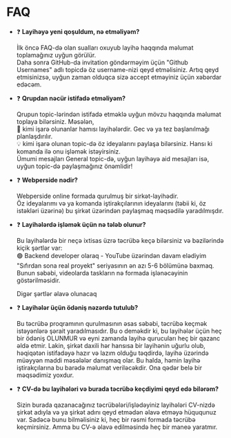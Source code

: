 # FAQ

- ❓ **Layihəyə yeni qoşuldum, nə etməliyəm?**

  İlk öncə FAQ-də olan sualları oxuyub layihə haqqında məlumat toplamağınız uyğun görülür. <br/>
Daha sonra GitHub-da invitation göndərməyim üçün "Github Usernames" adlı topicdə öz username-nizi qeyd etməlisiniz. Artıq qeyd etmisinizsə, uyğun zaman olduqca sizə accept etməyiniz üçün xəbərdar edəcəm.

- ❓ **Qrupdan nəcür istifadə etməliyəm?**

  Qrupun topic-lərindən istifadə etməklə uyğun mövzu haqqında məlumat toplaya bilərsiniz. Məsələn, <br/>
📁 kimi işarə olunanlar hamısı layihələrdir. Gec və ya tez başlanılmağı planlaşdırılır. <br/>
💡 kimi işarə olunan topic-də öz ideyalarını paylaşa bilərsiniz. Hansı ki komanda ilə onu işləmək istəyirsiniz. <br/>
Ümumi mesajları General topic-də, uyğun layihəyə aid mesajları isə, uyğun topic-də paylaşmağınız önəmlidir!

- ❓ **Webperside nədir?**

  Webperside online formada qurulmuş bir sirkət-layihədir. <br/>
Öz ideyalarımı və ya komanda iştirakçılarının ideyalarını (təbii ki, öz istəkləri üzərinə) bu şirkət üzərindən paylaşmaq məqsədilə yaradılmışdır.

- ❓ **Layihələrdə işləmək üçün nə tələb olunur?**

  Bu layihələrdə bir neçə ixtisas üzrə təcrübə keçə bilərsiniz və bəzilərində kiçik şərtlər var: <br/>
🟢 Backend developer olaraq - YouTube üzərindən davam elədiyim "Sıfırdan sona real proyekt" seriyasının ən azı 5-6 bölümünə baxmaq. Bunun səbəbi, videolarda taskların nə formada işlənəcəyinin göstərilməsidir. <br/>

  Digər şərtlər əlavə olunacaq

- ❓ **Layihələr üçün ödəniş nəzərdə tutulub?**

  Bu təcrübə proqramının qurulmasının əsas səbəbi, təcrübə keçmək istəyənlərə şərait yaradılmasıdır. Bu o deməkdir ki, bu layihələr üçün heç bir ödəniş OLUNMUR və eyni zamanda layihə qurucuları heç bir qazanc əldə etmir.
Lakin, şirkət daxili hər hansısa bir layihənin uğurlu olub, həqiqətən istifadəyə hazır və lazım olduğu təqdirdə, layihə üzərində müəyyən maddi məsələlər danışmaq olar. Bu halda, həmin layihə iştirakçılarına bu barədə məlumat veriləcəkdir. Ona qədər belə bir məqsədimiz yoxdur.

- ❓ **CV-də bu layihələri və burada təcrübə keçdiyimi qeyd edə bilərəm?**

  Sizin burada qazanacağınız təcrübələri/işlədəyiniz layihələri CV-nizdə şirkət adıyla və ya şirkət adını qeyd etmədən əlavə etməyə hüququnuz var. 
Sadəcə bunu bilməlisiniz ki, heç bir rəsmi formada təcrübə keçmirsiniz. Amma bu CV-ə əlavə edilməsində heç bir maneə yaratmır.
